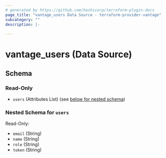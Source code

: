 ```yaml
---
# generated by https://github.com/hashicorp/terraform-plugin-docs
page_title: "vantage_users Data Source - terraform-provider-vantage"
subcategory: ""
description: |-
  
---
```


# vantage_users (Data Source)





<!-- schema generated by tfplugindocs -->
## Schema

### Read-Only

- `users` (Attributes List) (see [below for nested schema](#nestedatt--users))

<a id="nestedatt--users"></a>
### Nested Schema for `users`

Read-Only:

- `email` (String)
- `name` (String)
- `role` (String)
- `token` (String)



